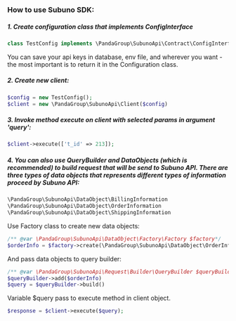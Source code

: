### How to use Subuno SDK: ###
##### 1. Create configuration class that implements ConfigInterface #####
```php
class TestConfig implements \PandaGroup\SubunoApi\Contract\ConfigInterface
```
You can save your api keys in database, env file, and wherever you want - the most important is to return it in the Configuration class.
##### 2. Create new client: #####
```php
$config = new TestConfig();
$client = new \PandaGroup\SubunoApi\Client($config)
```
##### 3. Invoke method execute on client with selected params in argument 'query': #####
```php
$client->execute(['t_id' => 213]);
```
##### 4. You can also use QueryBuilder and DataObjects (which is recommended) to build request that will be send to Subuno API. There are three types of data objects that represents different types of information proceed by Subuno API: #####
```php
\PandaGroup\SubunoApi\DataObject\BillingInformation
\PandaGroup\SubunoApi\DataObject\OrderInformation
\PandaGroup\SubunoApi\DataObject\ShippingInformation
```
Use Factory class to create new data objects:
```php
/** @var \PandaGroup\SubunoApi\DataObject\Factory\Factory $factory*/
$orderInfo = $factory->create(\PandaGroup\SubunoApi\DataObject\OrderInformation::class, ['transactionId' => 123]);
```
And pass data objects to query builder:
```php
/** @var \PandaGroup\SubunoApi\Request\Builder\QueryBuilder $queryBuilder */
$queryBuilder->add($orderInfo)
$query = $queryBuilder->build()
```
Variable $query pass to execute method in client object.
```php
$response = $client->execute($query);
```
